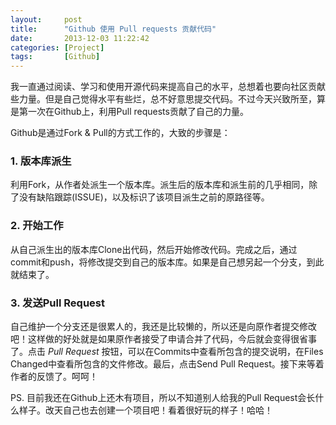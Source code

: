 ```yaml
---
layout:     post
title:      "Github 使用 Pull requests 贡献代码"
date:       2013-12-03 11:22:42
categories: [Project]
tags:       [Github]
---
```


我一直通过阅读、学习和使用开源代码来提高自己的水平，总想着也要向社区贡献些力量。但是自己觉得水平有些烂，总不好意思提交代码。不过今天兴致所至，算是第一次在Github上，利用Pull requests贡献了自己的力量。
<!--more-->

Github是通过Fork & Pull的方式工作的，大致的步骤是：

### 1. 版本库派生

利用Fork，从作者处派生一个版本库。派生后的版本库和派生前的几乎相同，除了没有缺陷跟踪(ISSUE)，以及标识了该项目派生之前的原路径等。

### 2. 开始工作

从自己派生出的版本库Clone出代码，然后开始修改代码。完成之后，通过commit和push，将修改提交到自己的版本库。如果是自己想另起一个分支，到此就结束了。

### 3. 发送Pull Request

自己维护一个分支还是很累人的，我还是比较懒的，所以还是向原作者提交修改吧！这样做的好处就是如果原作者接受了申请合并了代码，今后就会变得很省事了。点击 *Pull Request* 按钮，可以在Commits中查看所包含的提交说明，在Files Changed中查看所包含的文件修改。最后，点击Send Pull Request。接下来等着作者的反馈了。呵呵！

PS. 目前我还在Github上还木有项目，所以不知道别人给我的Pull Request会长什么样子。改天自己也去创建一个项目吧！看着很好玩的样子！哈哈！
